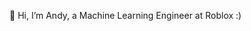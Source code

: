 👋 Hi, I’m Andy, a Machine Learning Engineer at Roblox :)
<!---
andyl98/andyl98 is a ✨ special ✨ repository because its `README.md` (this file) appears on your GitHub profile.
You can click the Preview link to take a look at your changes.
--->
